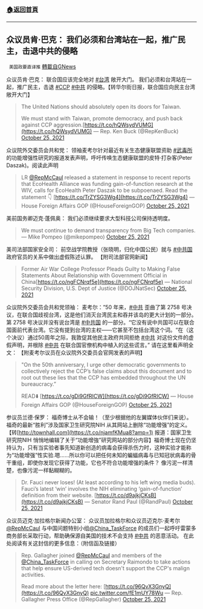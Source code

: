 ###  [:house:返回首頁](https://github.com/ourhimalayas/txt)
---


## 众议员肯·巴克： 我们必须和台湾站在一起，推广民主，击退中共的侵略
` 美国政要直译推` [轉載自GNews](https://gnews.org/zh-hans/1617813/)

众议员肯·巴克： 联合国应该完全地对 [#台湾](https://twitter.com/hashtag/%E5%8F%B0%E6%B9%BE?src=hashtag_click) 敞开大门。 我们必须和台湾站在一起，推广民主，击退 [#CCP](https://twitter.com/hashtag/CCP?src=hashtag_click) [#中共](https://twitter.com/hashtag/%E4%B8%AD%E5%85%B1?src=hashtag_click) 的侵略。【转华尔街日报，联合国应向民主台湾敞开大门】



> The United Nations should absolutely open its doors for Taiwan. 
> 
> We must stand with Taiwan, promote democracy, and push back against CCP aggression.[https://t.co/hQWsydVUMG](https://t.co/hQWsydVUMG)
> — Rep. Ken Buck (@RepKenBuck) [October 25, 2021](https://twitter.com/RepKenBuck/status/1452616777918255115?ref_src=twsrc%5Etfw)



众议院外交委员会共和党： 领袖麦考尔针对最近有关生态健康联盟资助 [#武毒所](https://twitter.com/hashtag/%E6%AD%A6%E6%AF%92%E6%89%80?src=hashtag_click) 的功能增强性研究的报道发表声明，呼吁传唤生态健康联盟的皮特·打杂客(Peter Daszak)。阅读此声明



> LR [@RepMcCaul](https://twitter.com/RepMcCaul?ref_src=twsrc%5Etfw) released a statement in response to recent reports that EcoHealth Alliance was funding gain-of-function research at the WIV, calls for EcoHealth Peter Daszak to be subpoenaed. Read the statement 👇 [https://t.co/TrZYSG3Wg4](https://t.co/TrZYSG3Wg4)
> — House Foreign Affairs GOP (@HouseForeignGOP) [October 25, 2021](https://twitter.com/HouseForeignGOP/status/1452785434162044931?ref_src=twsrc%5Etfw)



美前国务卿迈克·蓬佩奥： 我们必须继续要求大型科技公司保持透明度。



> We must continue to demand transparency from Big Tech companies.
> — Mike Pompeo (@mikepompeo) [October 25, 2021](https://twitter.com/mikepompeo/status/1452785148152455175?ref_src=twsrc%5Etfw)



美司法部国家安全司： 前空战学院教授（张晓明，归化中国公民）就与 [#中共国](https://twitter.com/hashtag/%E4%B8%AD%E5%85%B1%E5%9B%BD?src=hashtag_click) 政府官员的关系中做出虚假陈述认罪。 【附司法部官网新闻】



> Former Air War College Professor Pleads Guilty to Making False Statements About Relationship with Government Official in China[https://t.co/ngFCNrqf5e](https://t.co/ngFCNrqf5e)
> — National Security Division, U.S. Dept of Justice (@DOJNatSec) [October 25, 2021](https://twitter.com/DOJNatSec/status/1452687688814010372?ref_src=twsrc%5Etfw)



众议院外交委员会共和党领袖： 麦考尔：”50 年来，[#中共](https://twitter.com/hashtag/%E4%B8%AD%E5%85%B1?src=hashtag_click) 歪曲了第 2758 号决议，在联合国歧视台湾，这是他们消灭台湾民主和吞并该岛的更大计划的一部分。第 2758 号决议并没有说台湾是 [#中共国](https://twitter.com/hashtag/%E4%B8%AD%E5%85%B1%E5%9B%BD?src=hashtag_click) 的一部分。“它没有说中共国可以在联合国面前代表台湾。它没有提到台湾的主权——它甚至不包括台湾这个词。“在（这个决议）通过50周年之际，我敦促其他民主政府共同拒绝 [#中共](https://twitter.com/hashtag/%E4%B8%AD%E5%85%B1?src=hashtag_click) 对这份文件的虚假声明，并根除 [#中共](https://twitter.com/hashtag/%E4%B8%AD%E5%85%B1?src=hashtag_click) 在联合国官僚机构中植入的这些谎言。” 请在这里看声明全文： 【附麦考尔议员在众议院外交委员会官网发表的声明】



> "On the 50th anniversary, I urge other democratic governments to collectively reject the CCP’s false claims about this document and to root out these lies that the CCP has embedded throughout the UN bureaucracy.”
> 
> READ⬇️ [https://t.co/gDi9GfRICW](https://t.co/gDi9GfRICW)
> — House Foreign Affairs GOP (@HouseForeignGOP) [October 25, 2021](https://twitter.com/HouseForeignGOP/status/1452724085037928458?ref_src=twsrc%5Etfw)



参议员兰德·保罗： 福奇博士从不会输！（至少根据他的左翼媒体伙伴们来说）。 福奇的最新“胜利”涉及国家卫生研究院NIH 从其网站上删除“功能增强”的定义。 【转[http://townhall.com](https://t.co/njamfKMua8?amp=1) 报道：国家卫生研究院NIH 悄悄地编辑了关于“功能增強”研究网站的部分内容】福奇博士现在仍坚持认为，只有当实验者事先知道新创造的病毒会获得杀伤力时，这种实验才能称为“功能增强”性实验.嗯……所以你可以把任何未知的蝙蝠病毒与已知冠状病毒的骨干重组，即使你发现它获得了功能，它也不符合功能增强的条件？ 像污泥一样清楚，也像污泥一样黏糊糊的。



> Dr. Fauci never loses! (At least according to his left wing media buds). Fauci’s latest ‘win’  involves the NIH eliminating ‘gain-of-function’ definition from their website. [https://t.co/d9ajkjCKsB](https://t.co/d9ajkjCKsB)
> — Senator Rand Paul (@RandPaul) [October 25, 2021](https://twitter.com/RandPaul/status/1452710099575877632?ref_src=twsrc%5Etfw)



众议员迈克·加拉格尔新闻办公室： 众议员加拉格尔和众议员迈克尓·麦考尔[@RepMcCaul](https://twitter.com/RepMcCaul) 与中国问题特别小组[@China\_TaskForce](https://twitter.com/China_TaskForce) 的成员们一起呼吁雷蒙多商务部长采取行动，帮助确保源自美国的技术不会支持 [#中共](https://twitter.com/hashtag/%E4%B8%AD%E5%85%B1?src=hashtag_click) 的恶意活动。 在此处阅读有关这封信的更多信息：（附信函及链接）



> Rep. Gallagher joined [@RepMcCaul](https://twitter.com/RepMcCaul?ref_src=twsrc%5Etfw) and members of the [@China\_TaskForce](https://twitter.com/China_TaskForce?ref_src=twsrc%5Etfw) in calling on Secretary Raimondo to take actions that help ensure US-derived tech doesn't support the CCP's malign activities. 
> 
> Read more about the letter here: [https://t.co/96QvX3GnyQ](https://t.co/96QvX3GnyQ) [pic.twitter.com/fE1mUY78Wu](https://t.co/fE1mUY78Wu)
> — Rep. Gallagher Press Office (@RepGallagher) [October 25, 2021](https://twitter.com/RepGallagher/status/1452691011919040523?ref_src=twsrc%5Etfw)
